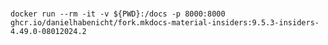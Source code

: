 # 

`docker run --rm -it -v ${PWD}:/docs -p 8000:8000 ghcr.io/danielhabenicht/fork.mkdocs-material-insiders:9.5.3-insiders-4.49.0-08012024.2`